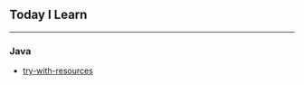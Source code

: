 ## Today I Learn

---


### Java

* [try-with-resources](https://github.com/wjdrbs96/Today-I-Learn/blob/master/src/Java/%EC%98%88%EC%99%B8%EC%B2%98%EB%A6%AC/Try~with~resources.md)
